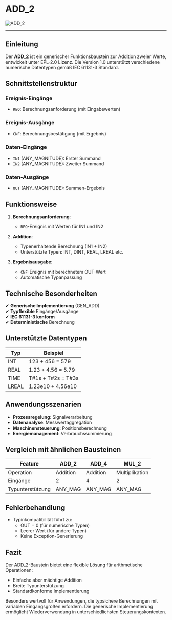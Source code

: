 # ADD_2

![ADD_2](https://user-images.githubusercontent.com/116869307/214142966-3facb074-7909-40e0-a9c9-4588e1bfc938.png)

* * * * * * * * * *

## Einleitung
Der **ADD_2** ist ein generischer Funktionsbaustein zur Addition zweier Werte, entwickelt unter EPL-2.0 Lizenz. Die Version 1.0 unterstützt verschiedene numerische Datentypen gemäß IEC 61131-3 Standard.

## Schnittstellenstruktur

### **Ereignis-Eingänge**
- `REQ`: Berechnungsanforderung (mit Eingabewerten)

### **Ereignis-Ausgänge**
- `CNF`: Berechnungsbestätigung (mit Ergebnis)

### **Daten-Eingänge**
- `IN1` (ANY_MAGNITUDE): Erster Summand
- `IN2` (ANY_MAGNITUDE): Zweiter Summand

### **Daten-Ausgänge**
- `OUT` (ANY_MAGNITUDE): Summen-Ergebnis

## Funktionsweise

1. **Berechnungsanforderung**:
   - `REQ`-Ereignis mit Werten für IN1 und IN2

2. **Addition**:
   - Typenerhaltende Berechnung (IN1 + IN2)
   - Unterstützte Typen: INT, DINT, REAL, LREAL etc.

3. **Ergebnisausgabe**:
   - `CNF`-Ereignis mit berechnetem OUT-Wert
   - Automatische Typanpassung

## Technische Besonderheiten

✔ **Generische Implementierung** (GEN_ADD)  
✔ **Typflexible** Eingänge/Ausgänge  
✔ **IEC 61131-3 konform**  
✔ **Deterministische** Berechnung  

## Unterstützte Datentypen

| Typ      | Beispiel           |
|----------|--------------------|
| INT      | 123 + 456 = 579    |
| REAL     | 1.23 + 4.56 = 5.79 |
| TIME     | T#1s + T#2s = T#3s |
| LREAL    | 1.23e10 + 4.56e10  |

## Anwendungsszenarien

- **Prozessregelung**: Signalverarbeitung
- **Datenanalyse**: Messwertaggregation
- **Maschinensteuerung**: Positionsberechnung
- **Energiemanagement**: Verbrauchssummierung

## Vergleich mit ähnlichen Bausteinen

| Feature        | ADD_2  | ADD_4  | MUL_2  |
|---------------|--------|--------|--------|
| Operation     | Addition | Addition | Multiplikation |
| Eingänge      | 2      | 4      | 2      |
| Typunterstützung | ANY_MAG | ANY_MAG | ANY_MAG |

## Fehlerbehandlung

- Typinkompatibilität führt zu:
  - OUT = 0 (für numerische Typen)
  - Leerer Wert (für andere Typen)
  - Keine Exception-Generierung

## Fazit

Der ADD_2-Baustein bietet eine flexible Lösung für arithmetische Operationen:

- Einfache aber mächtige Addition
- Breite Typunterstützung
- Standardkonforme Implementierung

Besonders wertvoll für Anwendungen, die typsichere Berechnungen mit variablen Eingangsgrößen erfordern. Die generische Implementierung ermöglicht Wiederverwendung in unterschiedlichsten Steuerungskontexten.